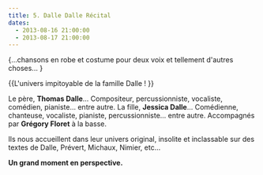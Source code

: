 ```yaml
---
title: 5. Dalle Dalle Récital
dates:
  - 2013-08-16 21:00:00
  - 2013-08-17 21:00:00
---
```


{...chansons en robe et costume pour deux voix et tellement d'autres choses...
}

{{L'univers impitoyable de la famille Dalle !
}}

Le père, **Thomas Dalle**... Compositeur, percussionniste, vocaliste, comédien, pianiste... entre autre.
La fille, **Jessica Dalle**... Comédienne, chanteuse, vocaliste, pianiste, percussionniste... entre autre.
Accompagnés par **Grégory Floret** à la basse.

Ils nous accueillent dans leur univers original, insolite et inclassable sur des textes de Dalle, Prévert, Michaux, Nimier, etc...

**Un grand moment en perspective.**
